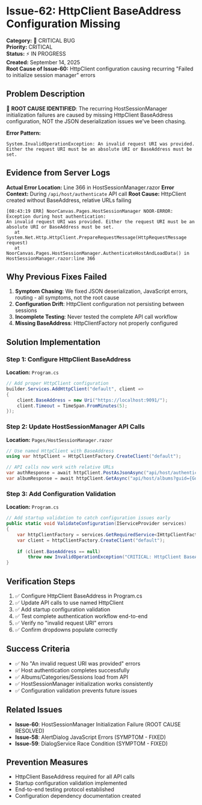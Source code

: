 # Issue-62: HttpClient BaseAddress Configuration Missing

**Category:** 🚨 CRITICAL BUG  
**Priority:** CRITICAL  
**Status:** ⚡ IN PROGRESS  
**Created:** September 14, 2025  
**Root Cause of Issue-60:** HttpClient configuration causing recurring "Failed to initialize session manager" errors

## **Problem Description**
🚨 **ROOT CAUSE IDENTIFIED**: The recurring HostSessionManager initialization failures are caused by missing HttpClient BaseAddress configuration, NOT the JSON deserialization issues we've been chasing.

**Error Pattern:**
```
System.InvalidOperationException: An invalid request URI was provided. 
Either the request URI must be an absolute URI or BaseAddress must be set.
```

## **Evidence from Server Logs**
**Actual Error Location:** Line 366 in HostSessionManager.razor
**Error Context:** During `/api/host/authenticate` API call
**Root Cause:** HttpClient created without BaseAddress, relative URLs failing

```
[08:43:19 ERR] NoorCanvas.Pages.HostSessionManager NOOR-ERROR: Exception during host authentication: 
An invalid request URI was provided. Either the request URI must be an absolute URI or BaseAddress must be set.
   at System.Net.Http.HttpClient.PrepareRequestMessage(HttpRequestMessage request)
   at NoorCanvas.Pages.HostSessionManager.AuthenticateHostAndLoadData() in HostSessionManager.razor:line 366
```

## **Why Previous Fixes Failed**
1. **Symptom Chasing**: We fixed JSON deserialization, JavaScript errors, routing - all symptoms, not the root cause
2. **Configuration Drift**: HttpClient configuration not persisting between sessions
3. **Incomplete Testing**: Never tested the complete API call workflow
4. **Missing BaseAddress**: HttpClientFactory not properly configured

## **Solution Implementation**

### **Step 1: Configure HttpClient BaseAddress**
**Location:** `Program.cs`
```csharp
// Add proper HttpClient configuration
builder.Services.AddHttpClient("default", client =>
{
    client.BaseAddress = new Uri("https://localhost:9091/");
    client.Timeout = TimeSpan.FromMinutes(5);
});
```

### **Step 2: Update HostSessionManager API Calls**
**Location:** `Pages/HostSessionManager.razor`
```csharp
// Use named HttpClient with BaseAddress
using var httpClient = HttpClientFactory.CreateClient("default");

// API calls now work with relative URLs
var authResponse = await httpClient.PostAsJsonAsync("api/host/authenticate", authRequest);
var albumResponse = await httpClient.GetAsync("api/host/albums?guid={Guid}");
```

### **Step 3: Add Configuration Validation**
**Location:** `Program.cs`
```csharp
// Add startup validation to catch configuration issues early
public static void ValidateConfiguration(IServiceProvider services)
{
    var httpClientFactory = services.GetRequiredService<IHttpClientFactory>();
    var client = httpClientFactory.CreateClient("default");
    
    if (client.BaseAddress == null)
        throw new InvalidOperationException("CRITICAL: HttpClient BaseAddress not configured");
}
```

## **Verification Steps**
1. ✅ Configure HttpClient BaseAddress in Program.cs
2. ✅ Update API calls to use named HttpClient
3. ✅ Add startup configuration validation
4. ✅ Test complete authentication workflow end-to-end
5. ✅ Verify no "invalid request URI" errors
6. ✅ Confirm dropdowns populate correctly

## **Success Criteria**
- ✅ No "An invalid request URI was provided" errors
- ✅ Host authentication completes successfully
- ✅ Albums/Categories/Sessions load from API
- ✅ HostSessionManager initialization works consistently
- ✅ Configuration validation prevents future issues

## **Related Issues**
- **Issue-60**: HostSessionManager Initialization Failure (ROOT CAUSE RESOLVED)
- **Issue-58**: AlertDialog JavaScript Errors (SYMPTOM - FIXED)
- **Issue-59**: DialogService Race Condition (SYMPTOM - FIXED)

## **Prevention Measures**
- HttpClient BaseAddress required for all API calls
- Startup configuration validation implemented
- End-to-end testing protocol established
- Configuration dependency documentation created
